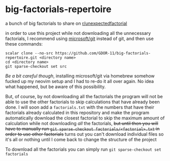 # big-factorials-repertoire
a bunch of big factorials to share on <a href="https://reddit.com/r/unexpectedfactorial">r/unexpectedfactorial</a>

in order to use this project while not downloading all the unnecessary factorials, I recommend using <a href="https://github.com/microsoft/git?tab=readme-ov-file">microsoft/git</a> instead of git, and then use these commands:
```
scalar clone --no-src https://github.com/GDOR-11/big-factorials-repertoire.git <directory name>
cd <directory name>
git sparse-checkout set src
```
*Be a bit careful though*, installing microsoft/git via homebrew somehow fucked up my neovim setup and I had to re-do it all over again. No idea what happened, but be aware of this possibility.

But, of course, by not downloading all the factorials the program will not be able to use the other factorials to skip calculations that have already been done. I will soon add a ```factorials.txt``` with the numbers that have their factorials already calculated in this repository and make the program automatically download the closest factorial to skip the maximum amount of calculation while not downloading *all* the factorials, ~~but until then you will have to manually run ```git sparse-checkout factorials/<factorial>.txt``` in order to use other factorials~~ turns out you can't download individual files so it's all or nothing until I come back to change the structure of the project

To download all the factorials you can simply run ```git sparse-checkout set factorials```
